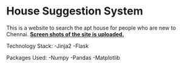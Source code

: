 # House Suggestion System

This is a website to search the apt house for people who are new to Chennai.
[**Screen shots of the site is uploaded.**](https://github.com/vigneshdurairaj/Houseitup/tree/master/Screenshots)

Technology Stack:
 -Jinja2
 -Flask
 
Packages Used:
  -Numpy
  -Pandas
  -Matplotlib
  
